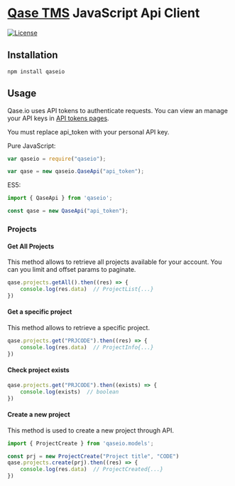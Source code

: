 # [Qase TMS](https://qase.io) JavaScript Api Client

[![License](https://lxgaming.github.io/badges/License-Apache%202.0-blue.svg)](https://www.apache.org/licenses/LICENSE-2.0)

## Installation

```
npm install qaseio
```

## Usage ##
Qase.io uses API tokens to authenticate requests. You can view an manage your API keys in [API tokens pages](https://app.qase.io/user/api/token).

You must replace api_token with your personal API key.

Pure JavaScript:

```javascript
var qaseio = require("qaseio");

var qase = new qaseio.QaseApi("api_token");
```


ES5:

```typescript
import { QaseApi } from 'qaseio';

const qase = new QaseApi("api_token");
```

### Projects ###

#### Get All Projects ####
This method allows to retrieve all projects available for your account. You can you limit and offset params to paginate.

```typescript
qase.projects.getAll().then((res) => {
    console.log(res.data)  // ProjectList{...}
})
```

#### Get a specific project ####
This method allows to retrieve a specific project.

```typescript
qase.projects.get("PRJCODE").then((res) => {
    console.log(res.data)  // ProjectInfo{...}
})
```

#### Check project exists ####

```typescript
qase.projects.get("PRJCODE").then((exists) => {
    console.log(exists)  // boolean
})
```

#### Create a new project ####
This method is used to create a new project through API.

```typescript
import { ProjectCreate } from 'qaseio.models';

const prj = new ProjectCreate("Project title", "CODE")
qase.projects.create(prj).then((res) => {
    console.log(res.data)  // ProjectCreated{...}
})
```
